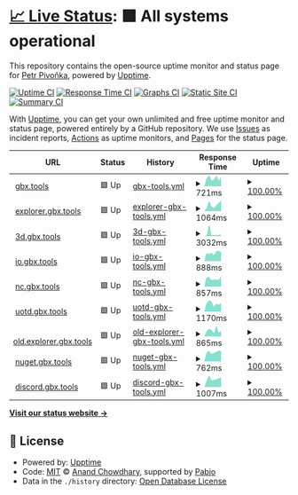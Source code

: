 # [📈 Live Status](https://bigbang1112.github.io/gbx-tools-uptime): <!--live status--> **🟩 All systems operational**

This repository contains the open-source uptime monitor and status page for [Petr Pivoňka](bigbang1112.cz), powered by [Upptime](https://github.com/upptime/upptime).

[![Uptime CI](https://github.com/bigbang1112/gbx-tools-uptime/workflows/Uptime%20CI/badge.svg)](https://github.com/bigbang1112/gbx-tools-uptime/actions?query=workflow%3A%22Uptime+CI%22)
[![Response Time CI](https://github.com/bigbang1112/gbx-tools-uptime/workflows/Response%20Time%20CI/badge.svg)](https://github.com/bigbang1112/gbx-tools-uptime/actions?query=workflow%3A%22Response+Time+CI%22)
[![Graphs CI](https://github.com/bigbang1112/gbx-tools-uptime/workflows/Graphs%20CI/badge.svg)](https://github.com/bigbang1112/gbx-tools-uptime/actions?query=workflow%3A%22Graphs+CI%22)
[![Static Site CI](https://github.com/bigbang1112/gbx-tools-uptime/workflows/Static%20Site%20CI/badge.svg)](https://github.com/bigbang1112/gbx-tools-uptime/actions?query=workflow%3A%22Static+Site+CI%22)
[![Summary CI](https://github.com/bigbang1112/gbx-tools-uptime/workflows/Summary%20CI/badge.svg)](https://github.com/bigbang1112/gbx-tools-uptime/actions?query=workflow%3A%22Summary+CI%22)

With [Upptime](https://upptime.js.org), you can get your own unlimited and free uptime monitor and status page, powered entirely by a GitHub repository. We use [Issues](https://github.com/bigbang1112/gbx-tools-uptime/issues) as incident reports, [Actions](https://github.com/bigbang1112/gbx-tools-uptime/actions) as uptime monitors, and [Pages](https://bigbang1112.github.io/gbx-tools-uptime) for the status page.

<!--start: status pages-->
<!-- This summary is generated by Upptime (https://github.com/upptime/upptime) -->
<!-- Do not edit this manually, your changes will be overwritten -->
<!-- prettier-ignore -->
| URL | Status | History | Response Time | Uptime |
| --- | ------ | ------- | ------------- | ------ |
| <img alt="" src="https://icons.duckduckgo.com/ip3/gbx.tools.ico" height="13"> [gbx.tools](https://gbx.tools) | 🟩 Up | [gbx-tools.yml](https://github.com/BigBang1112/gbx-tools-uptime/commits/HEAD/history/gbx-tools.yml) | <details><summary><img alt="Response time graph" src="./graphs/gbx-tools/response-time-week.png" height="20"> 721ms</summary><br><a href="https://status.gbx.tools/history/gbx-tools"><img alt="Response time 791" src="https://img.shields.io/endpoint?url=https%3A%2F%2Fraw.githubusercontent.com%2FBigBang1112%2Fgbx-tools-uptime%2FHEAD%2Fapi%2Fgbx-tools%2Fresponse-time.json"></a><br><a href="https://status.gbx.tools/history/gbx-tools"><img alt="24-hour response time 810" src="https://img.shields.io/endpoint?url=https%3A%2F%2Fraw.githubusercontent.com%2FBigBang1112%2Fgbx-tools-uptime%2FHEAD%2Fapi%2Fgbx-tools%2Fresponse-time-day.json"></a><br><a href="https://status.gbx.tools/history/gbx-tools"><img alt="7-day response time 721" src="https://img.shields.io/endpoint?url=https%3A%2F%2Fraw.githubusercontent.com%2FBigBang1112%2Fgbx-tools-uptime%2FHEAD%2Fapi%2Fgbx-tools%2Fresponse-time-week.json"></a><br><a href="https://status.gbx.tools/history/gbx-tools"><img alt="30-day response time 784" src="https://img.shields.io/endpoint?url=https%3A%2F%2Fraw.githubusercontent.com%2FBigBang1112%2Fgbx-tools-uptime%2FHEAD%2Fapi%2Fgbx-tools%2Fresponse-time-month.json"></a><br><a href="https://status.gbx.tools/history/gbx-tools"><img alt="1-year response time 791" src="https://img.shields.io/endpoint?url=https%3A%2F%2Fraw.githubusercontent.com%2FBigBang1112%2Fgbx-tools-uptime%2FHEAD%2Fapi%2Fgbx-tools%2Fresponse-time-year.json"></a></details> | <details><summary><a href="https://status.gbx.tools/history/gbx-tools">100.00%</a></summary><a href="https://status.gbx.tools/history/gbx-tools"><img alt="All-time uptime 99.91%" src="https://img.shields.io/endpoint?url=https%3A%2F%2Fraw.githubusercontent.com%2FBigBang1112%2Fgbx-tools-uptime%2FHEAD%2Fapi%2Fgbx-tools%2Fuptime.json"></a><br><a href="https://status.gbx.tools/history/gbx-tools"><img alt="24-hour uptime 100.00%" src="https://img.shields.io/endpoint?url=https%3A%2F%2Fraw.githubusercontent.com%2FBigBang1112%2Fgbx-tools-uptime%2FHEAD%2Fapi%2Fgbx-tools%2Fuptime-day.json"></a><br><a href="https://status.gbx.tools/history/gbx-tools"><img alt="7-day uptime 100.00%" src="https://img.shields.io/endpoint?url=https%3A%2F%2Fraw.githubusercontent.com%2FBigBang1112%2Fgbx-tools-uptime%2FHEAD%2Fapi%2Fgbx-tools%2Fuptime-week.json"></a><br><a href="https://status.gbx.tools/history/gbx-tools"><img alt="30-day uptime 100.00%" src="https://img.shields.io/endpoint?url=https%3A%2F%2Fraw.githubusercontent.com%2FBigBang1112%2Fgbx-tools-uptime%2FHEAD%2Fapi%2Fgbx-tools%2Fuptime-month.json"></a><br><a href="https://status.gbx.tools/history/gbx-tools"><img alt="1-year uptime 99.91%" src="https://img.shields.io/endpoint?url=https%3A%2F%2Fraw.githubusercontent.com%2FBigBang1112%2Fgbx-tools-uptime%2FHEAD%2Fapi%2Fgbx-tools%2Fuptime-year.json"></a></details>
| <img alt="" src="https://icons.duckduckgo.com/ip3/explorer.gbx.tools.ico" height="13"> [explorer.gbx.tools](https://explorer.gbx.tools) | 🟩 Up | [explorer-gbx-tools.yml](https://github.com/BigBang1112/gbx-tools-uptime/commits/HEAD/history/explorer-gbx-tools.yml) | <details><summary><img alt="Response time graph" src="./graphs/explorer-gbx-tools/response-time-week.png" height="20"> 1064ms</summary><br><a href="https://status.gbx.tools/history/explorer-gbx-tools"><img alt="Response time 1036" src="https://img.shields.io/endpoint?url=https%3A%2F%2Fraw.githubusercontent.com%2FBigBang1112%2Fgbx-tools-uptime%2FHEAD%2Fapi%2Fexplorer-gbx-tools%2Fresponse-time.json"></a><br><a href="https://status.gbx.tools/history/explorer-gbx-tools"><img alt="24-hour response time 1734" src="https://img.shields.io/endpoint?url=https%3A%2F%2Fraw.githubusercontent.com%2FBigBang1112%2Fgbx-tools-uptime%2FHEAD%2Fapi%2Fexplorer-gbx-tools%2Fresponse-time-day.json"></a><br><a href="https://status.gbx.tools/history/explorer-gbx-tools"><img alt="7-day response time 1064" src="https://img.shields.io/endpoint?url=https%3A%2F%2Fraw.githubusercontent.com%2FBigBang1112%2Fgbx-tools-uptime%2FHEAD%2Fapi%2Fexplorer-gbx-tools%2Fresponse-time-week.json"></a><br><a href="https://status.gbx.tools/history/explorer-gbx-tools"><img alt="30-day response time 1003" src="https://img.shields.io/endpoint?url=https%3A%2F%2Fraw.githubusercontent.com%2FBigBang1112%2Fgbx-tools-uptime%2FHEAD%2Fapi%2Fexplorer-gbx-tools%2Fresponse-time-month.json"></a><br><a href="https://status.gbx.tools/history/explorer-gbx-tools"><img alt="1-year response time 1036" src="https://img.shields.io/endpoint?url=https%3A%2F%2Fraw.githubusercontent.com%2FBigBang1112%2Fgbx-tools-uptime%2FHEAD%2Fapi%2Fexplorer-gbx-tools%2Fresponse-time-year.json"></a></details> | <details><summary><a href="https://status.gbx.tools/history/explorer-gbx-tools">100.00%</a></summary><a href="https://status.gbx.tools/history/explorer-gbx-tools"><img alt="All-time uptime 99.96%" src="https://img.shields.io/endpoint?url=https%3A%2F%2Fraw.githubusercontent.com%2FBigBang1112%2Fgbx-tools-uptime%2FHEAD%2Fapi%2Fexplorer-gbx-tools%2Fuptime.json"></a><br><a href="https://status.gbx.tools/history/explorer-gbx-tools"><img alt="24-hour uptime 100.00%" src="https://img.shields.io/endpoint?url=https%3A%2F%2Fraw.githubusercontent.com%2FBigBang1112%2Fgbx-tools-uptime%2FHEAD%2Fapi%2Fexplorer-gbx-tools%2Fuptime-day.json"></a><br><a href="https://status.gbx.tools/history/explorer-gbx-tools"><img alt="7-day uptime 100.00%" src="https://img.shields.io/endpoint?url=https%3A%2F%2Fraw.githubusercontent.com%2FBigBang1112%2Fgbx-tools-uptime%2FHEAD%2Fapi%2Fexplorer-gbx-tools%2Fuptime-week.json"></a><br><a href="https://status.gbx.tools/history/explorer-gbx-tools"><img alt="30-day uptime 100.00%" src="https://img.shields.io/endpoint?url=https%3A%2F%2Fraw.githubusercontent.com%2FBigBang1112%2Fgbx-tools-uptime%2FHEAD%2Fapi%2Fexplorer-gbx-tools%2Fuptime-month.json"></a><br><a href="https://status.gbx.tools/history/explorer-gbx-tools"><img alt="1-year uptime 99.96%" src="https://img.shields.io/endpoint?url=https%3A%2F%2Fraw.githubusercontent.com%2FBigBang1112%2Fgbx-tools-uptime%2FHEAD%2Fapi%2Fexplorer-gbx-tools%2Fuptime-year.json"></a></details>
| <img alt="" src="https://icons.duckduckgo.com/ip3/3d.gbx.tools.ico" height="13"> [3d.gbx.tools](https://3d.gbx.tools) | 🟩 Up | [3d-gbx-tools.yml](https://github.com/BigBang1112/gbx-tools-uptime/commits/HEAD/history/3d-gbx-tools.yml) | <details><summary><img alt="Response time graph" src="./graphs/3d-gbx-tools/response-time-week.png" height="20"> 3032ms</summary><br><a href="https://status.gbx.tools/history/3d-gbx-tools"><img alt="Response time 1495" src="https://img.shields.io/endpoint?url=https%3A%2F%2Fraw.githubusercontent.com%2FBigBang1112%2Fgbx-tools-uptime%2FHEAD%2Fapi%2F3d-gbx-tools%2Fresponse-time.json"></a><br><a href="https://status.gbx.tools/history/3d-gbx-tools"><img alt="24-hour response time 1198" src="https://img.shields.io/endpoint?url=https%3A%2F%2Fraw.githubusercontent.com%2FBigBang1112%2Fgbx-tools-uptime%2FHEAD%2Fapi%2F3d-gbx-tools%2Fresponse-time-day.json"></a><br><a href="https://status.gbx.tools/history/3d-gbx-tools"><img alt="7-day response time 3032" src="https://img.shields.io/endpoint?url=https%3A%2F%2Fraw.githubusercontent.com%2FBigBang1112%2Fgbx-tools-uptime%2FHEAD%2Fapi%2F3d-gbx-tools%2Fresponse-time-week.json"></a><br><a href="https://status.gbx.tools/history/3d-gbx-tools"><img alt="30-day response time 1709" src="https://img.shields.io/endpoint?url=https%3A%2F%2Fraw.githubusercontent.com%2FBigBang1112%2Fgbx-tools-uptime%2FHEAD%2Fapi%2F3d-gbx-tools%2Fresponse-time-month.json"></a><br><a href="https://status.gbx.tools/history/3d-gbx-tools"><img alt="1-year response time 1495" src="https://img.shields.io/endpoint?url=https%3A%2F%2Fraw.githubusercontent.com%2FBigBang1112%2Fgbx-tools-uptime%2FHEAD%2Fapi%2F3d-gbx-tools%2Fresponse-time-year.json"></a></details> | <details><summary><a href="https://status.gbx.tools/history/3d-gbx-tools">100.00%</a></summary><a href="https://status.gbx.tools/history/3d-gbx-tools"><img alt="All-time uptime 99.86%" src="https://img.shields.io/endpoint?url=https%3A%2F%2Fraw.githubusercontent.com%2FBigBang1112%2Fgbx-tools-uptime%2FHEAD%2Fapi%2F3d-gbx-tools%2Fuptime.json"></a><br><a href="https://status.gbx.tools/history/3d-gbx-tools"><img alt="24-hour uptime 100.00%" src="https://img.shields.io/endpoint?url=https%3A%2F%2Fraw.githubusercontent.com%2FBigBang1112%2Fgbx-tools-uptime%2FHEAD%2Fapi%2F3d-gbx-tools%2Fuptime-day.json"></a><br><a href="https://status.gbx.tools/history/3d-gbx-tools"><img alt="7-day uptime 100.00%" src="https://img.shields.io/endpoint?url=https%3A%2F%2Fraw.githubusercontent.com%2FBigBang1112%2Fgbx-tools-uptime%2FHEAD%2Fapi%2F3d-gbx-tools%2Fuptime-week.json"></a><br><a href="https://status.gbx.tools/history/3d-gbx-tools"><img alt="30-day uptime 100.00%" src="https://img.shields.io/endpoint?url=https%3A%2F%2Fraw.githubusercontent.com%2FBigBang1112%2Fgbx-tools-uptime%2FHEAD%2Fapi%2F3d-gbx-tools%2Fuptime-month.json"></a><br><a href="https://status.gbx.tools/history/3d-gbx-tools"><img alt="1-year uptime 99.86%" src="https://img.shields.io/endpoint?url=https%3A%2F%2Fraw.githubusercontent.com%2FBigBang1112%2Fgbx-tools-uptime%2FHEAD%2Fapi%2F3d-gbx-tools%2Fuptime-year.json"></a></details>
| <img alt="" src="https://icons.duckduckgo.com/ip3/io.gbx.tools.ico" height="13"> [io.gbx.tools](https://io.gbx.tools) | 🟩 Up | [io-gbx-tools.yml](https://github.com/BigBang1112/gbx-tools-uptime/commits/HEAD/history/io-gbx-tools.yml) | <details><summary><img alt="Response time graph" src="./graphs/io-gbx-tools/response-time-week.png" height="20"> 888ms</summary><br><a href="https://status.gbx.tools/history/io-gbx-tools"><img alt="Response time 900" src="https://img.shields.io/endpoint?url=https%3A%2F%2Fraw.githubusercontent.com%2FBigBang1112%2Fgbx-tools-uptime%2FHEAD%2Fapi%2Fio-gbx-tools%2Fresponse-time.json"></a><br><a href="https://status.gbx.tools/history/io-gbx-tools"><img alt="24-hour response time 967" src="https://img.shields.io/endpoint?url=https%3A%2F%2Fraw.githubusercontent.com%2FBigBang1112%2Fgbx-tools-uptime%2FHEAD%2Fapi%2Fio-gbx-tools%2Fresponse-time-day.json"></a><br><a href="https://status.gbx.tools/history/io-gbx-tools"><img alt="7-day response time 888" src="https://img.shields.io/endpoint?url=https%3A%2F%2Fraw.githubusercontent.com%2FBigBang1112%2Fgbx-tools-uptime%2FHEAD%2Fapi%2Fio-gbx-tools%2Fresponse-time-week.json"></a><br><a href="https://status.gbx.tools/history/io-gbx-tools"><img alt="30-day response time 910" src="https://img.shields.io/endpoint?url=https%3A%2F%2Fraw.githubusercontent.com%2FBigBang1112%2Fgbx-tools-uptime%2FHEAD%2Fapi%2Fio-gbx-tools%2Fresponse-time-month.json"></a><br><a href="https://status.gbx.tools/history/io-gbx-tools"><img alt="1-year response time 900" src="https://img.shields.io/endpoint?url=https%3A%2F%2Fraw.githubusercontent.com%2FBigBang1112%2Fgbx-tools-uptime%2FHEAD%2Fapi%2Fio-gbx-tools%2Fresponse-time-year.json"></a></details> | <details><summary><a href="https://status.gbx.tools/history/io-gbx-tools">100.00%</a></summary><a href="https://status.gbx.tools/history/io-gbx-tools"><img alt="All-time uptime 99.96%" src="https://img.shields.io/endpoint?url=https%3A%2F%2Fraw.githubusercontent.com%2FBigBang1112%2Fgbx-tools-uptime%2FHEAD%2Fapi%2Fio-gbx-tools%2Fuptime.json"></a><br><a href="https://status.gbx.tools/history/io-gbx-tools"><img alt="24-hour uptime 100.00%" src="https://img.shields.io/endpoint?url=https%3A%2F%2Fraw.githubusercontent.com%2FBigBang1112%2Fgbx-tools-uptime%2FHEAD%2Fapi%2Fio-gbx-tools%2Fuptime-day.json"></a><br><a href="https://status.gbx.tools/history/io-gbx-tools"><img alt="7-day uptime 100.00%" src="https://img.shields.io/endpoint?url=https%3A%2F%2Fraw.githubusercontent.com%2FBigBang1112%2Fgbx-tools-uptime%2FHEAD%2Fapi%2Fio-gbx-tools%2Fuptime-week.json"></a><br><a href="https://status.gbx.tools/history/io-gbx-tools"><img alt="30-day uptime 100.00%" src="https://img.shields.io/endpoint?url=https%3A%2F%2Fraw.githubusercontent.com%2FBigBang1112%2Fgbx-tools-uptime%2FHEAD%2Fapi%2Fio-gbx-tools%2Fuptime-month.json"></a><br><a href="https://status.gbx.tools/history/io-gbx-tools"><img alt="1-year uptime 99.96%" src="https://img.shields.io/endpoint?url=https%3A%2F%2Fraw.githubusercontent.com%2FBigBang1112%2Fgbx-tools-uptime%2FHEAD%2Fapi%2Fio-gbx-tools%2Fuptime-year.json"></a></details>
| <img alt="" src="https://icons.duckduckgo.com/ip3/nc.gbx.tools.ico" height="13"> [nc.gbx.tools](https://nc.gbx.tools) | 🟩 Up | [nc-gbx-tools.yml](https://github.com/BigBang1112/gbx-tools-uptime/commits/HEAD/history/nc-gbx-tools.yml) | <details><summary><img alt="Response time graph" src="./graphs/nc-gbx-tools/response-time-week.png" height="20"> 857ms</summary><br><a href="https://status.gbx.tools/history/nc-gbx-tools"><img alt="Response time 988" src="https://img.shields.io/endpoint?url=https%3A%2F%2Fraw.githubusercontent.com%2FBigBang1112%2Fgbx-tools-uptime%2FHEAD%2Fapi%2Fnc-gbx-tools%2Fresponse-time.json"></a><br><a href="https://status.gbx.tools/history/nc-gbx-tools"><img alt="24-hour response time 1120" src="https://img.shields.io/endpoint?url=https%3A%2F%2Fraw.githubusercontent.com%2FBigBang1112%2Fgbx-tools-uptime%2FHEAD%2Fapi%2Fnc-gbx-tools%2Fresponse-time-day.json"></a><br><a href="https://status.gbx.tools/history/nc-gbx-tools"><img alt="7-day response time 857" src="https://img.shields.io/endpoint?url=https%3A%2F%2Fraw.githubusercontent.com%2FBigBang1112%2Fgbx-tools-uptime%2FHEAD%2Fapi%2Fnc-gbx-tools%2Fresponse-time-week.json"></a><br><a href="https://status.gbx.tools/history/nc-gbx-tools"><img alt="30-day response time 924" src="https://img.shields.io/endpoint?url=https%3A%2F%2Fraw.githubusercontent.com%2FBigBang1112%2Fgbx-tools-uptime%2FHEAD%2Fapi%2Fnc-gbx-tools%2Fresponse-time-month.json"></a><br><a href="https://status.gbx.tools/history/nc-gbx-tools"><img alt="1-year response time 988" src="https://img.shields.io/endpoint?url=https%3A%2F%2Fraw.githubusercontent.com%2FBigBang1112%2Fgbx-tools-uptime%2FHEAD%2Fapi%2Fnc-gbx-tools%2Fresponse-time-year.json"></a></details> | <details><summary><a href="https://status.gbx.tools/history/nc-gbx-tools">100.00%</a></summary><a href="https://status.gbx.tools/history/nc-gbx-tools"><img alt="All-time uptime 99.72%" src="https://img.shields.io/endpoint?url=https%3A%2F%2Fraw.githubusercontent.com%2FBigBang1112%2Fgbx-tools-uptime%2FHEAD%2Fapi%2Fnc-gbx-tools%2Fuptime.json"></a><br><a href="https://status.gbx.tools/history/nc-gbx-tools"><img alt="24-hour uptime 100.00%" src="https://img.shields.io/endpoint?url=https%3A%2F%2Fraw.githubusercontent.com%2FBigBang1112%2Fgbx-tools-uptime%2FHEAD%2Fapi%2Fnc-gbx-tools%2Fuptime-day.json"></a><br><a href="https://status.gbx.tools/history/nc-gbx-tools"><img alt="7-day uptime 100.00%" src="https://img.shields.io/endpoint?url=https%3A%2F%2Fraw.githubusercontent.com%2FBigBang1112%2Fgbx-tools-uptime%2FHEAD%2Fapi%2Fnc-gbx-tools%2Fuptime-week.json"></a><br><a href="https://status.gbx.tools/history/nc-gbx-tools"><img alt="30-day uptime 100.00%" src="https://img.shields.io/endpoint?url=https%3A%2F%2Fraw.githubusercontent.com%2FBigBang1112%2Fgbx-tools-uptime%2FHEAD%2Fapi%2Fnc-gbx-tools%2Fuptime-month.json"></a><br><a href="https://status.gbx.tools/history/nc-gbx-tools"><img alt="1-year uptime 99.72%" src="https://img.shields.io/endpoint?url=https%3A%2F%2Fraw.githubusercontent.com%2FBigBang1112%2Fgbx-tools-uptime%2FHEAD%2Fapi%2Fnc-gbx-tools%2Fuptime-year.json"></a></details>
| <img alt="" src="https://icons.duckduckgo.com/ip3/uotd.gbx.tools.ico" height="13"> [uotd.gbx.tools](https://uotd.gbx.tools) | 🟩 Up | [uotd-gbx-tools.yml](https://github.com/BigBang1112/gbx-tools-uptime/commits/HEAD/history/uotd-gbx-tools.yml) | <details><summary><img alt="Response time graph" src="./graphs/uotd-gbx-tools/response-time-week.png" height="20"> 1170ms</summary><br><a href="https://status.gbx.tools/history/uotd-gbx-tools"><img alt="Response time 1100" src="https://img.shields.io/endpoint?url=https%3A%2F%2Fraw.githubusercontent.com%2FBigBang1112%2Fgbx-tools-uptime%2FHEAD%2Fapi%2Fuotd-gbx-tools%2Fresponse-time.json"></a><br><a href="https://status.gbx.tools/history/uotd-gbx-tools"><img alt="24-hour response time 1235" src="https://img.shields.io/endpoint?url=https%3A%2F%2Fraw.githubusercontent.com%2FBigBang1112%2Fgbx-tools-uptime%2FHEAD%2Fapi%2Fuotd-gbx-tools%2Fresponse-time-day.json"></a><br><a href="https://status.gbx.tools/history/uotd-gbx-tools"><img alt="7-day response time 1170" src="https://img.shields.io/endpoint?url=https%3A%2F%2Fraw.githubusercontent.com%2FBigBang1112%2Fgbx-tools-uptime%2FHEAD%2Fapi%2Fuotd-gbx-tools%2Fresponse-time-week.json"></a><br><a href="https://status.gbx.tools/history/uotd-gbx-tools"><img alt="30-day response time 1056" src="https://img.shields.io/endpoint?url=https%3A%2F%2Fraw.githubusercontent.com%2FBigBang1112%2Fgbx-tools-uptime%2FHEAD%2Fapi%2Fuotd-gbx-tools%2Fresponse-time-month.json"></a><br><a href="https://status.gbx.tools/history/uotd-gbx-tools"><img alt="1-year response time 1100" src="https://img.shields.io/endpoint?url=https%3A%2F%2Fraw.githubusercontent.com%2FBigBang1112%2Fgbx-tools-uptime%2FHEAD%2Fapi%2Fuotd-gbx-tools%2Fresponse-time-year.json"></a></details> | <details><summary><a href="https://status.gbx.tools/history/uotd-gbx-tools">100.00%</a></summary><a href="https://status.gbx.tools/history/uotd-gbx-tools"><img alt="All-time uptime 99.95%" src="https://img.shields.io/endpoint?url=https%3A%2F%2Fraw.githubusercontent.com%2FBigBang1112%2Fgbx-tools-uptime%2FHEAD%2Fapi%2Fuotd-gbx-tools%2Fuptime.json"></a><br><a href="https://status.gbx.tools/history/uotd-gbx-tools"><img alt="24-hour uptime 100.00%" src="https://img.shields.io/endpoint?url=https%3A%2F%2Fraw.githubusercontent.com%2FBigBang1112%2Fgbx-tools-uptime%2FHEAD%2Fapi%2Fuotd-gbx-tools%2Fuptime-day.json"></a><br><a href="https://status.gbx.tools/history/uotd-gbx-tools"><img alt="7-day uptime 100.00%" src="https://img.shields.io/endpoint?url=https%3A%2F%2Fraw.githubusercontent.com%2FBigBang1112%2Fgbx-tools-uptime%2FHEAD%2Fapi%2Fuotd-gbx-tools%2Fuptime-week.json"></a><br><a href="https://status.gbx.tools/history/uotd-gbx-tools"><img alt="30-day uptime 99.96%" src="https://img.shields.io/endpoint?url=https%3A%2F%2Fraw.githubusercontent.com%2FBigBang1112%2Fgbx-tools-uptime%2FHEAD%2Fapi%2Fuotd-gbx-tools%2Fuptime-month.json"></a><br><a href="https://status.gbx.tools/history/uotd-gbx-tools"><img alt="1-year uptime 99.95%" src="https://img.shields.io/endpoint?url=https%3A%2F%2Fraw.githubusercontent.com%2FBigBang1112%2Fgbx-tools-uptime%2FHEAD%2Fapi%2Fuotd-gbx-tools%2Fuptime-year.json"></a></details>
| <img alt="" src="https://icons.duckduckgo.com/ip3/old.explorer.gbx.tools.ico" height="13"> [old.explorer.gbx.tools](https://old.explorer.gbx.tools) | 🟩 Up | [old-explorer-gbx-tools.yml](https://github.com/BigBang1112/gbx-tools-uptime/commits/HEAD/history/old-explorer-gbx-tools.yml) | <details><summary><img alt="Response time graph" src="./graphs/old-explorer-gbx-tools/response-time-week.png" height="20"> 865ms</summary><br><a href="https://status.gbx.tools/history/old-explorer-gbx-tools"><img alt="Response time 758" src="https://img.shields.io/endpoint?url=https%3A%2F%2Fraw.githubusercontent.com%2FBigBang1112%2Fgbx-tools-uptime%2FHEAD%2Fapi%2Fold-explorer-gbx-tools%2Fresponse-time.json"></a><br><a href="https://status.gbx.tools/history/old-explorer-gbx-tools"><img alt="24-hour response time 807" src="https://img.shields.io/endpoint?url=https%3A%2F%2Fraw.githubusercontent.com%2FBigBang1112%2Fgbx-tools-uptime%2FHEAD%2Fapi%2Fold-explorer-gbx-tools%2Fresponse-time-day.json"></a><br><a href="https://status.gbx.tools/history/old-explorer-gbx-tools"><img alt="7-day response time 865" src="https://img.shields.io/endpoint?url=https%3A%2F%2Fraw.githubusercontent.com%2FBigBang1112%2Fgbx-tools-uptime%2FHEAD%2Fapi%2Fold-explorer-gbx-tools%2Fresponse-time-week.json"></a><br><a href="https://status.gbx.tools/history/old-explorer-gbx-tools"><img alt="30-day response time 750" src="https://img.shields.io/endpoint?url=https%3A%2F%2Fraw.githubusercontent.com%2FBigBang1112%2Fgbx-tools-uptime%2FHEAD%2Fapi%2Fold-explorer-gbx-tools%2Fresponse-time-month.json"></a><br><a href="https://status.gbx.tools/history/old-explorer-gbx-tools"><img alt="1-year response time 758" src="https://img.shields.io/endpoint?url=https%3A%2F%2Fraw.githubusercontent.com%2FBigBang1112%2Fgbx-tools-uptime%2FHEAD%2Fapi%2Fold-explorer-gbx-tools%2Fresponse-time-year.json"></a></details> | <details><summary><a href="https://status.gbx.tools/history/old-explorer-gbx-tools">100.00%</a></summary><a href="https://status.gbx.tools/history/old-explorer-gbx-tools"><img alt="All-time uptime 99.79%" src="https://img.shields.io/endpoint?url=https%3A%2F%2Fraw.githubusercontent.com%2FBigBang1112%2Fgbx-tools-uptime%2FHEAD%2Fapi%2Fold-explorer-gbx-tools%2Fuptime.json"></a><br><a href="https://status.gbx.tools/history/old-explorer-gbx-tools"><img alt="24-hour uptime 100.00%" src="https://img.shields.io/endpoint?url=https%3A%2F%2Fraw.githubusercontent.com%2FBigBang1112%2Fgbx-tools-uptime%2FHEAD%2Fapi%2Fold-explorer-gbx-tools%2Fuptime-day.json"></a><br><a href="https://status.gbx.tools/history/old-explorer-gbx-tools"><img alt="7-day uptime 100.00%" src="https://img.shields.io/endpoint?url=https%3A%2F%2Fraw.githubusercontent.com%2FBigBang1112%2Fgbx-tools-uptime%2FHEAD%2Fapi%2Fold-explorer-gbx-tools%2Fuptime-week.json"></a><br><a href="https://status.gbx.tools/history/old-explorer-gbx-tools"><img alt="30-day uptime 100.00%" src="https://img.shields.io/endpoint?url=https%3A%2F%2Fraw.githubusercontent.com%2FBigBang1112%2Fgbx-tools-uptime%2FHEAD%2Fapi%2Fold-explorer-gbx-tools%2Fuptime-month.json"></a><br><a href="https://status.gbx.tools/history/old-explorer-gbx-tools"><img alt="1-year uptime 99.79%" src="https://img.shields.io/endpoint?url=https%3A%2F%2Fraw.githubusercontent.com%2FBigBang1112%2Fgbx-tools-uptime%2FHEAD%2Fapi%2Fold-explorer-gbx-tools%2Fuptime-year.json"></a></details>
| <img alt="" src="https://icons.duckduckgo.com/ip3/nuget.gbx.tools.ico" height="13"> [nuget.gbx.tools](https://nuget.gbx.tools) | 🟩 Up | [nuget-gbx-tools.yml](https://github.com/BigBang1112/gbx-tools-uptime/commits/HEAD/history/nuget-gbx-tools.yml) | <details><summary><img alt="Response time graph" src="./graphs/nuget-gbx-tools/response-time-week.png" height="20"> 762ms</summary><br><a href="https://status.gbx.tools/history/nuget-gbx-tools"><img alt="Response time 885" src="https://img.shields.io/endpoint?url=https%3A%2F%2Fraw.githubusercontent.com%2FBigBang1112%2Fgbx-tools-uptime%2FHEAD%2Fapi%2Fnuget-gbx-tools%2Fresponse-time.json"></a><br><a href="https://status.gbx.tools/history/nuget-gbx-tools"><img alt="24-hour response time 839" src="https://img.shields.io/endpoint?url=https%3A%2F%2Fraw.githubusercontent.com%2FBigBang1112%2Fgbx-tools-uptime%2FHEAD%2Fapi%2Fnuget-gbx-tools%2Fresponse-time-day.json"></a><br><a href="https://status.gbx.tools/history/nuget-gbx-tools"><img alt="7-day response time 762" src="https://img.shields.io/endpoint?url=https%3A%2F%2Fraw.githubusercontent.com%2FBigBang1112%2Fgbx-tools-uptime%2FHEAD%2Fapi%2Fnuget-gbx-tools%2Fresponse-time-week.json"></a><br><a href="https://status.gbx.tools/history/nuget-gbx-tools"><img alt="30-day response time 783" src="https://img.shields.io/endpoint?url=https%3A%2F%2Fraw.githubusercontent.com%2FBigBang1112%2Fgbx-tools-uptime%2FHEAD%2Fapi%2Fnuget-gbx-tools%2Fresponse-time-month.json"></a><br><a href="https://status.gbx.tools/history/nuget-gbx-tools"><img alt="1-year response time 885" src="https://img.shields.io/endpoint?url=https%3A%2F%2Fraw.githubusercontent.com%2FBigBang1112%2Fgbx-tools-uptime%2FHEAD%2Fapi%2Fnuget-gbx-tools%2Fresponse-time-year.json"></a></details> | <details><summary><a href="https://status.gbx.tools/history/nuget-gbx-tools">100.00%</a></summary><a href="https://status.gbx.tools/history/nuget-gbx-tools"><img alt="All-time uptime 99.89%" src="https://img.shields.io/endpoint?url=https%3A%2F%2Fraw.githubusercontent.com%2FBigBang1112%2Fgbx-tools-uptime%2FHEAD%2Fapi%2Fnuget-gbx-tools%2Fuptime.json"></a><br><a href="https://status.gbx.tools/history/nuget-gbx-tools"><img alt="24-hour uptime 100.00%" src="https://img.shields.io/endpoint?url=https%3A%2F%2Fraw.githubusercontent.com%2FBigBang1112%2Fgbx-tools-uptime%2FHEAD%2Fapi%2Fnuget-gbx-tools%2Fuptime-day.json"></a><br><a href="https://status.gbx.tools/history/nuget-gbx-tools"><img alt="7-day uptime 100.00%" src="https://img.shields.io/endpoint?url=https%3A%2F%2Fraw.githubusercontent.com%2FBigBang1112%2Fgbx-tools-uptime%2FHEAD%2Fapi%2Fnuget-gbx-tools%2Fuptime-week.json"></a><br><a href="https://status.gbx.tools/history/nuget-gbx-tools"><img alt="30-day uptime 100.00%" src="https://img.shields.io/endpoint?url=https%3A%2F%2Fraw.githubusercontent.com%2FBigBang1112%2Fgbx-tools-uptime%2FHEAD%2Fapi%2Fnuget-gbx-tools%2Fuptime-month.json"></a><br><a href="https://status.gbx.tools/history/nuget-gbx-tools"><img alt="1-year uptime 99.89%" src="https://img.shields.io/endpoint?url=https%3A%2F%2Fraw.githubusercontent.com%2FBigBang1112%2Fgbx-tools-uptime%2FHEAD%2Fapi%2Fnuget-gbx-tools%2Fuptime-year.json"></a></details>
| <img alt="" src="https://icons.duckduckgo.com/ip3/discord.gbx.tools.ico" height="13"> [discord.gbx.tools](https://discord.gbx.tools) | 🟩 Up | [discord-gbx-tools.yml](https://github.com/BigBang1112/gbx-tools-uptime/commits/HEAD/history/discord-gbx-tools.yml) | <details><summary><img alt="Response time graph" src="./graphs/discord-gbx-tools/response-time-week.png" height="20"> 1007ms</summary><br><a href="https://status.gbx.tools/history/discord-gbx-tools"><img alt="Response time 1021" src="https://img.shields.io/endpoint?url=https%3A%2F%2Fraw.githubusercontent.com%2FBigBang1112%2Fgbx-tools-uptime%2FHEAD%2Fapi%2Fdiscord-gbx-tools%2Fresponse-time.json"></a><br><a href="https://status.gbx.tools/history/discord-gbx-tools"><img alt="24-hour response time 1170" src="https://img.shields.io/endpoint?url=https%3A%2F%2Fraw.githubusercontent.com%2FBigBang1112%2Fgbx-tools-uptime%2FHEAD%2Fapi%2Fdiscord-gbx-tools%2Fresponse-time-day.json"></a><br><a href="https://status.gbx.tools/history/discord-gbx-tools"><img alt="7-day response time 1007" src="https://img.shields.io/endpoint?url=https%3A%2F%2Fraw.githubusercontent.com%2FBigBang1112%2Fgbx-tools-uptime%2FHEAD%2Fapi%2Fdiscord-gbx-tools%2Fresponse-time-week.json"></a><br><a href="https://status.gbx.tools/history/discord-gbx-tools"><img alt="30-day response time 1004" src="https://img.shields.io/endpoint?url=https%3A%2F%2Fraw.githubusercontent.com%2FBigBang1112%2Fgbx-tools-uptime%2FHEAD%2Fapi%2Fdiscord-gbx-tools%2Fresponse-time-month.json"></a><br><a href="https://status.gbx.tools/history/discord-gbx-tools"><img alt="1-year response time 1021" src="https://img.shields.io/endpoint?url=https%3A%2F%2Fraw.githubusercontent.com%2FBigBang1112%2Fgbx-tools-uptime%2FHEAD%2Fapi%2Fdiscord-gbx-tools%2Fresponse-time-year.json"></a></details> | <details><summary><a href="https://status.gbx.tools/history/discord-gbx-tools">100.00%</a></summary><a href="https://status.gbx.tools/history/discord-gbx-tools"><img alt="All-time uptime 99.97%" src="https://img.shields.io/endpoint?url=https%3A%2F%2Fraw.githubusercontent.com%2FBigBang1112%2Fgbx-tools-uptime%2FHEAD%2Fapi%2Fdiscord-gbx-tools%2Fuptime.json"></a><br><a href="https://status.gbx.tools/history/discord-gbx-tools"><img alt="24-hour uptime 100.00%" src="https://img.shields.io/endpoint?url=https%3A%2F%2Fraw.githubusercontent.com%2FBigBang1112%2Fgbx-tools-uptime%2FHEAD%2Fapi%2Fdiscord-gbx-tools%2Fuptime-day.json"></a><br><a href="https://status.gbx.tools/history/discord-gbx-tools"><img alt="7-day uptime 100.00%" src="https://img.shields.io/endpoint?url=https%3A%2F%2Fraw.githubusercontent.com%2FBigBang1112%2Fgbx-tools-uptime%2FHEAD%2Fapi%2Fdiscord-gbx-tools%2Fuptime-week.json"></a><br><a href="https://status.gbx.tools/history/discord-gbx-tools"><img alt="30-day uptime 100.00%" src="https://img.shields.io/endpoint?url=https%3A%2F%2Fraw.githubusercontent.com%2FBigBang1112%2Fgbx-tools-uptime%2FHEAD%2Fapi%2Fdiscord-gbx-tools%2Fuptime-month.json"></a><br><a href="https://status.gbx.tools/history/discord-gbx-tools"><img alt="1-year uptime 99.97%" src="https://img.shields.io/endpoint?url=https%3A%2F%2Fraw.githubusercontent.com%2FBigBang1112%2Fgbx-tools-uptime%2FHEAD%2Fapi%2Fdiscord-gbx-tools%2Fuptime-year.json"></a></details>

<!--end: status pages-->

[**Visit our status website →**](https://bigbang1112.github.io/gbx-tools-uptime)

## 📄 License

- Powered by: [Upptime](https://github.com/upptime/upptime)
- Code: [MIT](./LICENSE) © [Anand Chowdhary](https://anandchowdhary.com), supported by [Pabio](https://pabio.com)
- Data in the `./history` directory: [Open Database License](https://opendatacommons.org/licenses/odbl/1-0/)
